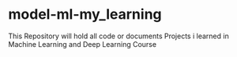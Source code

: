 # model-ml-my_learning

This Repository will hold all code or documents Projects i learned in Machine Learning and Deep Learning Course
